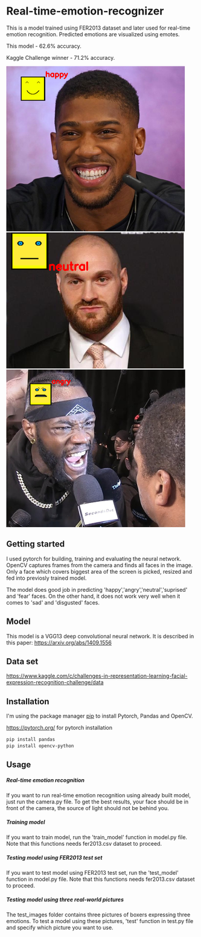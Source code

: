 # Real-time-emotion-recognizer
This is a model trained using FER2013 dataset and later used for real-time emotion recognition. Predicted emotions are visualized using emotes.


This model - 62.6% accuracy.

Kaggle Challenge winner  - 71.2% accuracy. 


![Happy](/test_img_pred/happy_pred.png)
![Neutral](/test_img_pred/neutral_pred.png)
![Angry](/test_img_pred/angry_pred.png)

## Getting started
  I used pytorch for building, training and evaluating the neural network. OpenCV captures frames from the camera and finds all faces in the image. Only a face which covers biggest area of the screen is picked, resized and fed into previosly trained model.
  
  The model does good job in predicting 'happy','angry','neutral','suprised' and 'fear' faces. On the other hand, it does not work very well when it comes to 'sad' and 'disgusted' faces.
  
## Model
  This model is a VGG13 deep convolutional neural network. It is described in this paper: https://arxiv.org/abs/1409.1556
  
## Data set

https://www.kaggle.com/c/challenges-in-representation-learning-facial-expression-recognition-challenge/data

## Installation

I'm using the package manager [pip](https://pip.pypa.io/en/stable/installing/) to install Pytorch, Pandas and OpenCV.

https://pytorch.org/ for pytorch installation

```bash
pip install pandas
pip install opencv-python
```

## Usage

##### Real-time emotion recognition
  If you want to run real-time emotion recognition using already built model, just run the camera.py file. To get the best results, your face should be in front of the camera, the source of light should not be behind you.
  
##### Training model
  If you want to train model, run the 'train_model' function in model.py file. Note that this functions needs fer2013.csv dataset to proceed.
  
##### Testing model using FER2013 test set
  If you want to test model using FER2013 test set, run the 'test_model' function in model.py file. Note that this functions needs fer2013.csv dataset to proceed.
  
##### Testing model using three real-world pictures
  The test_images folder contains three pictures of boxers expressing three emotions. To test a model using these pictures, 'test' function in test.py file and specify which picture you want to use.
  
  
